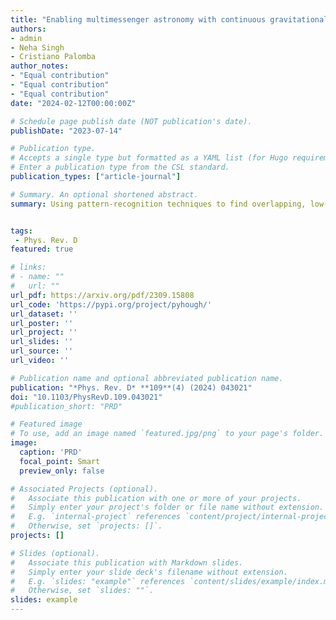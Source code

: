 ```yaml
---
title: "Enabling multimessenger astronomy with continuous gravitational waves: Early warning and sky localization of binary neutron stars in the Einstein Telescope"
authors:
- admin
- Neha Singh
- Cristiano Palomba
author_notes:
- "Equal contribution"
- "Equal contribution"
- "Equal contribution"
date: "2024-02-12T00:00:00Z"

# Schedule page publish date (NOT publication's date).
publishDate: "2023-07-14"

# Publication type.
# Accepts a single type but formatted as a YAML list (for Hugo requirements).
# Enter a publication type from the CSL standard.
publication_types: ["article-journal"]

# Summary. An optional shortened abstract.
summary: Using pattern-recognition techniques to find overlapping, low-frequency signals from inspiraling neutron stars to warn astronomers of their merger.


tags:
 - Phys. Rev. D
featured: true

# links:
# - name: ""
#   url: ""
url_pdf: https://arxiv.org/pdf/2309.15808
url_code: 'https://pypi.org/project/pyhough/'
url_dataset: ''
url_poster: ''
url_project: ''
url_slides: ''
url_source: ''
url_video: ''

# Publication name and optional abbreviated publication name.
publication: "*Phys. Rev. D* **109**(4) (2024) 043021"
doi: "10.1103/PhysRevD.109.043021"
#publication_short: "PRD"

# Featured image
# To use, add an image named `featured.jpg/png` to your page's folder. 
image:
  caption: 'PRD'
  focal_point: Smart
  preview_only: false

# Associated Projects (optional).
#   Associate this publication with one or more of your projects.
#   Simply enter your project's folder or file name without extension.
#   E.g. `internal-project` references `content/project/internal-project/index.md`.
#   Otherwise, set `projects: []`.
projects: []

# Slides (optional).
#   Associate this publication with Markdown slides.
#   Simply enter your slide deck's filename without extension.
#   E.g. `slides: "example"` references `content/slides/example/index.md`.
#   Otherwise, set `slides: ""`.
slides: example
---
```

